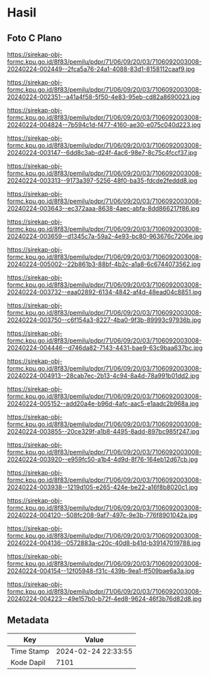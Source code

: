 # Hasil

## Foto C Plano

https://sirekap-obj-formc.kpu.go.id/8f83/pemilu/pdpr/71/06/09/20/03/7106092003008-20240224-002449--2fca5a76-24a1-4088-83d1-8158112caaf9.jpg

https://sirekap-obj-formc.kpu.go.id/8f83/pemilu/pdpr/71/06/09/20/03/7106092003008-20240224-002351--a41a4f58-5f50-4e83-95eb-cd82a8690023.jpg

https://sirekap-obj-formc.kpu.go.id/8f83/pemilu/pdpr/71/06/09/20/03/7106092003008-20240224-004824--7b594c1d-f477-4160-ae30-e075c040d223.jpg

https://sirekap-obj-formc.kpu.go.id/8f83/pemilu/pdpr/71/06/09/20/03/7106092003008-20240224-003147--6dd8c3ab-d24f-4ac6-98e7-8c75c4fccf37.jpg

https://sirekap-obj-formc.kpu.go.id/8f83/pemilu/pdpr/71/06/09/20/03/7106092003008-20240224-003313--9173a397-5256-48f0-ba35-fdcde2feddd8.jpg

https://sirekap-obj-formc.kpu.go.id/8f83/pemilu/pdpr/71/06/09/20/03/7106092003008-20240224-003643--ec372aaa-8638-4aec-abfa-8dd866217f86.jpg

https://sirekap-obj-formc.kpu.go.id/8f83/pemilu/pdpr/71/06/09/20/03/7106092003008-20240224-003659--d1345c7a-59a2-4e93-bc80-963676c7206e.jpg

https://sirekap-obj-formc.kpu.go.id/8f83/pemilu/pdpr/71/06/09/20/03/7106092003008-20240224-005002--22b861b3-88bf-4b2c-a1a8-6c6744073562.jpg

https://sirekap-obj-formc.kpu.go.id/8f83/pemilu/pdpr/71/06/09/20/03/7106092003008-20240224-003732--eaa02892-6134-4842-af4d-48ead04c8851.jpg

https://sirekap-obj-formc.kpu.go.id/8f83/pemilu/pdpr/71/06/09/20/03/7106092003008-20240224-003750--c6f154a3-8227-4ba0-9f3b-89993c97936b.jpg

https://sirekap-obj-formc.kpu.go.id/8f83/pemilu/pdpr/71/06/09/20/03/7106092003008-20240224-004446--d746da82-7143-4431-bae9-63c9baa637bc.jpg

https://sirekap-obj-formc.kpu.go.id/8f83/pemilu/pdpr/71/06/09/20/03/7106092003008-20240224-004913--28cab7ec-2b13-4c94-8a4d-78a991b01dd2.jpg

https://sirekap-obj-formc.kpu.go.id/8f83/pemilu/pdpr/71/06/09/20/03/7106092003008-20240224-005152--add20a4e-b96d-4afc-aac5-e1aadc2b968a.jpg

https://sirekap-obj-formc.kpu.go.id/8f83/pemilu/pdpr/71/06/09/20/03/7106092003008-20240224-003855--20ce329f-a1b8-4495-8add-897bc985f247.jpg

https://sirekap-obj-formc.kpu.go.id/8f83/pemilu/pdpr/71/06/09/20/03/7106092003008-20240224-003920--e959fc50-a1b4-4d9d-8f76-164eb12d67cb.jpg

https://sirekap-obj-formc.kpu.go.id/8f83/pemilu/pdpr/71/06/09/20/03/7106092003008-20240224-003938--1219d105-e265-424e-be22-a16f8b8020c1.jpg

https://sirekap-obj-formc.kpu.go.id/8f83/pemilu/pdpr/71/06/09/20/03/7106092003008-20240224-004120--508fc208-9af7-497c-9e3b-776f8901042a.jpg

https://sirekap-obj-formc.kpu.go.id/8f83/pemilu/pdpr/71/06/09/20/03/7106092003008-20240224-004136--0572883a-c20c-40d8-b41d-b39147019788.jpg

https://sirekap-obj-formc.kpu.go.id/8f83/pemilu/pdpr/71/06/09/20/03/7106092003008-20240224-004154--12f05948-f31c-439b-9ea1-ff509bae6a3a.jpg

https://sirekap-obj-formc.kpu.go.id/8f83/pemilu/pdpr/71/06/09/20/03/7106092003008-20240224-004223--49e157b0-b72f-4ed8-9624-46f3b76d82d8.jpg


## Metadata

| Key        | Value               |
| ---------- | ------------------- |
| Time Stamp | 2024-02-24 22:33:55 |
| Kode Dapil | 7101                |



